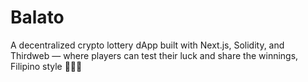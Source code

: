 # Balato
A decentralized crypto lottery dApp built with Next.js, Solidity, and Thirdweb — where players can test their luck and share the winnings, Filipino style 🎰🇵🇭
